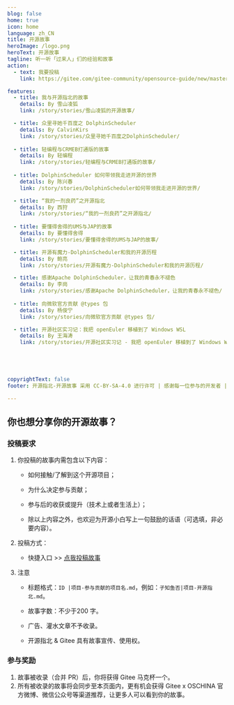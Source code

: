 ```yaml
---
blog: false
home: true
icon: home
language: zh_CN
title: 开源故事
heroImage: /logo.png
heroText: 开源故事
tagline: 听一听「过来人」们的经验和故事
action:
  - text: 我要投稿
    link: https://gitee.com/gitee-community/opensource-guide/new/master/src/story/stories

features:
  - title: 我与开源指北的故事
    details: By 雪山凌狐
    link: /story/stories/雪山凌狐的开源故事/

  - title: 众里寻她千百度之 DolphinScheduler
    details: By CalvinKirs
    link: /story/stories/众里寻她千百度之DolphinScheduler/
  
  - title: 轻编程与CRMEB打通版的故事
    details: By 轻编程
    link: /story/stories/轻编程与CRMEB打通版的故事/
  
  - title: DolphinScheduler 如何带领我走进开源的世界
    details: By 陈兴春
    link: /story/stories/DolphinScheduler如何带领我走进开源的世界/

  - title: “我的一剂良药”之开源指北
    details: By 西狩
    link: /story/stories/“我的一剂良药”之开源指北/
  
  - title: 要懂得舍得的UMS与JAP的故事
    details: By 要懂得舍得
    link: /story/stories/要懂得舍得的UMS与JAP的故事/

  - title: 开源有魔力-DolphinScheduler和我的开源历程
    details: By 鲍亮
    link: /story/stories/开源有魔力-DolphinScheduler和我的开源历程/

  - title: 感谢Apache DolphinScheduler，让我的青春永不褪色
    details: By 李岗
    link: /story/stories/感谢Apache DolphinScheduler，让我的青春永不褪色/
  
  - title: 向微软官方贡献 @types 包
    details: By 杨俊宁
    link: /story/stories/向微软官方贡献 @types 包/

  - title: 开源社区实习记：我把 openEuler 移植到了 Windows WSL
    details: By 王海涛
    link: /story/stories/开源社区实习记 - 我把 openEuler 移植到了 Windows WSL/





copyrightText: false
footer: 开源指北-开源故事 采用 CC-BY-SA-4.0 进行许可 | 感谢每一位参与的开发者 | VuePress 主题：vuepress-theme-hope

---
```


## 你也想分享你的开源故事？

### 投稿要求

1. 你投稿的故事内需包含以下内容：    

   - 如何接触/了解到这个开源项目；

   - 为什么决定参与贡献；

   - 参与后的收获或提升（技术上或者生活上）；

   - 除以上内容之外，也欢迎为开源小白写上一句鼓励的话语（可选填，非必要内容）。

2. 投稿方式：  
   - 快捷入口 >> [点我投稿故事](https://gitee.com/gitee-community/opensource-guide/new/master/src/story/stories)
     
3. 注意  

   - 标题格式：`ID |项目-参与贡献的项目名.md`，例如：`子知鱼否|项目-开源指北.md`。

   - 故事字数：不少于200 字。

   - 广告、灌水文章不予收录。

   - 开源指北 & Gitee 具有故事宣传、使用权。

### 参与奖励  
1. 故事被收录（合并 PR）后，你将获得 Gitee 马克杯一个。
2. 所有被收录的故事将会同步至本页面内，更有机会获得 Gitee x OSCHINA 官方微博、微信公众号等渠道推荐，让更多人可以看到你的故事。

